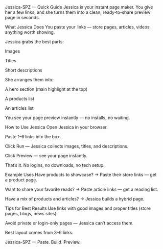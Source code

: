 Jessica-SPZ — Quick Guide
Jessica is your instant page maker.
You give her a few links, and she turns them into a clean, ready-to-share preview page in seconds.

What Jessica Does
You paste your links — store pages, articles, videos, anything worth showing.

Jessica grabs the best parts:

Images

Titles

Short descriptions

She arranges them into:

A hero section (main highlight at the top)

A products list

An articles list

You see your page preview instantly — no installs, no waiting.

How to Use Jessica
Open Jessica in your browser.

Paste 1–6 links into the box.

Click Run — Jessica collects images, titles, and descriptions.

Click Preview — see your page instantly.

That’s it. No logins, no downloads, no tech setup.

Example Uses
Have products to showcase? → Paste their store links — get a product page.

Want to share your favorite reads? → Paste article links — get a reading list.

Have a mix of products and articles? → Jessica builds a hybrid page.

Tips for Best Results
Use links with good images and proper titles (store pages, blogs, news sites).

Avoid private or login-only pages — Jessica can’t access them.

Best layout comes from 3–6 links.

Jessica-SPZ — Paste. Build. Preview.

